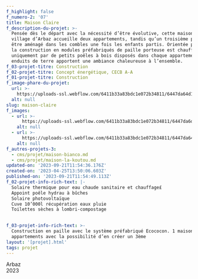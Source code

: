 ```yaml
---
f_highlight: false
f_numero-2: '07'
title: Maison Claire
f_description-du-projet: >-
  Pensée dès le départ avec la nécessité d’être évolutive, cette maison du
  village d’Arbaz accueille deux appartements, tandis qu’un troisième pourra
  être aménagé dans les combles une fois les enfants partis. Orientée plein sud,
  la construction en modules préfabriqués de paille porteuse est chauffée
  uniquement par de petits poêles à bois disposés dans chaque appartement. Les
  enduits de terre apportent une ambiance chaleureuse à l’ensemble.
f_03-projet-titre: Construction
f_02-projet-titre: Concept énergétique, CECB A-A
f_01-projet-titre: Construction
f_image-phare-du-projet:
  url: >-
    https://uploads-ssl.webflow.com/6411b33a83bdc1e072b34811/6447da64d1227f93e254fde0_DSC_1385.jpg
  alt: null
slug: maison-claire
f_images:
  - url: >-
      https://uploads-ssl.webflow.com/6411b33a83bdc1e072b34811/6447da6de1b85e69d5d37017_DSC_1384.jpg
    alt: null
  - url: >-
      https://uploads-ssl.webflow.com/6411b33a83bdc1e072b34811/6447da64d1227f93e254fde0_DSC_1385.jpg
    alt: null
f_autres-projets-3:
  - cms/projet/maison-bianco.md
  - cms/projet/maison-la-koutou.md
updated-on: '2023-09-21T11:54:36.176Z'
created-on: '2023-04-25T13:50:06.603Z'
published-on: '2023-09-21T11:54:49.113Z'
f_02-projet-info-rich-text: |-
  Solaire thermique pour eau chaude sanitaire et chauffage£  
  Appoint poêle hydrau à bûches  
  Solaire photovoltaïque  
  Cuve 10’000l récupération eaux pluie  
  Toilettes sèches à lombri-compostage

  ‍
f_03-projet-info-rich-text: >-
  Construction en paille avec le système préfabriqué Ecococon. 1 maison 2
  appartements avec la possibilité d’en créer un 3ème
layout: '[projet].html'
tags: projet
---
```


Arbaz  
2023

‍

